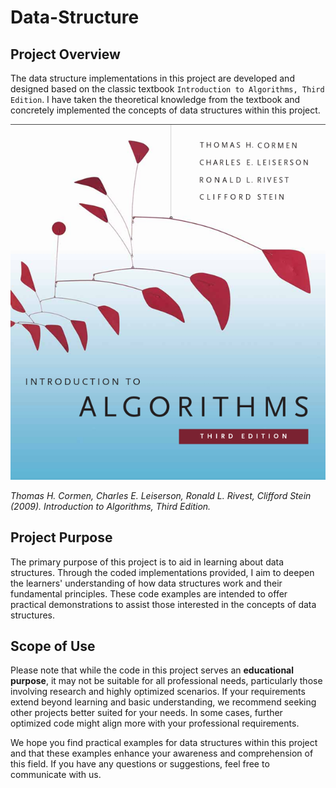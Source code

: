 # Data-Structure
## Project Overview
The data structure implementations in this project are developed and designed based on the classic textbook `Introduction to Algorithms, Third Edition`. I have taken the theoretical knowledge from the textbook and concretely implemented the concepts of data structures within this project.

<img src="https://github.com/mjyang0902/Data-Structure/blob/main/figures/Introduction_to_Algorithm.png"  width="600">

*Thomas H. Cormen, Charles E. Leiserson, Ronald L. Rivest, Clifford Stein (2009). Introduction to Algorithms, Third Edition.*

## Project Purpose
The primary purpose of this project is to aid in learning about data structures. Through the coded implementations provided, I aim to deepen the learners' understanding of how data structures work and their fundamental principles. These code examples are intended to offer practical demonstrations to assist those interested in the concepts of data structures.

## Scope of Use
Please note that while the code in this project serves an **educational purpose**, it may not be suitable for all professional needs, particularly those involving research and highly optimized scenarios. If your requirements extend beyond learning and basic understanding, we recommend seeking other projects better suited for your needs. In some cases, further optimized code might align more with your professional requirements.

We hope you find practical examples for data structures within this project and that these examples enhance your awareness and comprehension of this field. If you have any questions or suggestions, feel free to communicate with us.
